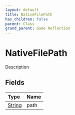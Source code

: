 ```yaml
---
layout: default
title: NativeFilePath
has_children: false
parent: Class
grand_parent: Game Reflection
---
```

# NativeFilePath
Description 

## Fields

| Type | Name |
|:-------------|:--------------|
| [String](/docs/game-reflection/components/string) | path |

